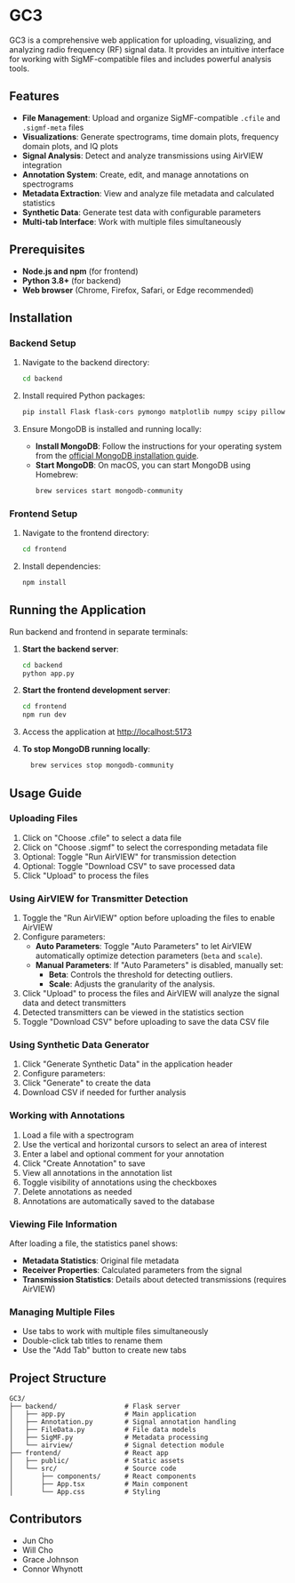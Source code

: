 # GC3

GC3 is a comprehensive web application for uploading, visualizing, and analyzing radio frequency (RF) signal data. It provides an intuitive interface for working with SigMF-compatible files and includes powerful analysis tools.

## Features

- **File Management**: Upload and organize SigMF-compatible `.cfile` and `.sigmf-meta` files
- **Visualizations**: Generate spectrograms, time domain plots, frequency domain plots, and IQ plots
- **Signal Analysis**: Detect and analyze transmissions using AirVIEW integration
- **Annotation System**: Create, edit, and manage annotations on spectrograms
- **Metadata Extraction**: View and analyze file metadata and calculated statistics
- **Synthetic Data**: Generate test data with configurable parameters
- **Multi-tab Interface**: Work with multiple files simultaneously

## Prerequisites

- **Node.js and npm** (for frontend)
- **Python 3.8+** (for backend)
- **Web browser** (Chrome, Firefox, Safari, or Edge recommended)

## Installation

### Backend Setup

1. Navigate to the backend directory:
   ```bash
   cd backend
   ```

2. Install required Python packages:
   ```bash
   pip install Flask flask-cors pymongo matplotlib numpy scipy pillow python-dotenv
   ```

3. Ensure MongoDB is installed and running locally:
   - **Install MongoDB**:
     Follow the instructions for your operating system from the [official MongoDB installation guide](https://www.mongodb.com/docs/manual/installation/).
   - **Start MongoDB**:
     On macOS, you can start MongoDB using Homebrew:
     ```bash
     brew services start mongodb-community
     ```
   
### Frontend Setup

1. Navigate to the frontend directory:
   ```bash
   cd frontend
   ```

2. Install dependencies:
   ```bash
   npm install
   ```

## Running the Application

Run backend and frontend in separate terminals:

1. **Start the backend server**:
   ```bash
   cd backend
   python app.py
   ```

2. **Start the frontend development server**:
   ```bash
   cd frontend
   npm run dev
   ```

3. Access the application at [http://localhost:5173](http://localhost:5173)

4. **To stop MongoDB running locally**:
   ```bash
     brew services stop mongodb-community
     ```
   
## Usage Guide

### Uploading Files

1. Click on "Choose .cfile" to select a data file
2. Click on "Choose .sigmf" to select the corresponding metadata file
3. Optional: Toggle "Run AirVIEW" for transmission detection
4. Optional: Toggle "Download CSV" to save processed data
5. Click "Upload" to process the files

### Using AirVIEW for Transmitter Detection

1. Toggle the "Run AirVIEW" option before uploading the files to enable AirVIEW
2. Configure parameters:
   - **Auto Parameters**: Toggle "Auto Parameters" to let AirVIEW automatically optimize detection parameters (`beta` and `scale`).
   - **Manual Parameters**: If "Auto Parameters" is disabled, manually set:
     - **Beta**: Controls the threshold for detecting outliers.
     - **Scale**: Adjusts the granularity of the analysis.
3. Click "Upload" to process the files and AirVIEW will analyze the signal data and detect transmitters
4. Detected transmitters can be viewed in the statistics section
5. Toggle "Download CSV" before uploading to save the data CSV file

### Using Synthetic Data Generator

1. Click "Generate Synthetic Data" in the application header
2. Configure parameters:
3. Click "Generate" to create the data
4. Download CSV if needed for further analysis

### Working with Annotations

1. Load a file with a spectrogram
2. Use the vertical and horizontal cursors to select an area of interest
3. Enter a label and optional comment for your annotation
4. Click "Create Annotation" to save
5. View all annotations in the annotation list
6. Toggle visibility of annotations using the checkboxes
7. Delete annotations as needed
8. Annotations are automatically saved to the database

### Viewing File Information

After loading a file, the statistics panel shows:
- **Metadata Statistics**: Original file metadata
- **Receiver Properties**: Calculated parameters from the signal
- **Transmission Statistics**: Details about detected transmissions (requires AirVIEW)

### Managing Multiple Files

- Use tabs to work with multiple files simultaneously
- Double-click tab titles to rename them
- Use the "Add Tab" button to create new tabs

## Project Structure

```
GC3/
├── backend/                 # Flask server
│   ├── app.py               # Main application
│   ├── Annotation.py        # Signal annotation handling
│   ├── FileData.py          # File data models
│   ├── SigMF.py             # Metadata processing
│   └── airview/             # Signal detection module
├── frontend/                # React app
│   ├── public/              # Static assets
│   └── src/                 # Source code
│       ├── components/      # React components
│       ├── App.tsx          # Main component
│       └── App.css          # Styling
```

## Contributors

- Jun Cho
- Will Cho 
- Grace Johnson
- Connor Whynott
